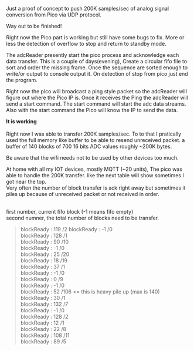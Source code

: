 Just a proof of concept  to push 200K samples/sec of analog signal conversion from Pico via UDP protocol.

Way out to be finished!

Right now the Pico part is working but still have some bugs to fix. More or less  the detection of overflow to stop and return to standby mode.

The adcReader  presently  start the pico process and acknowledge each data transfer. 
This is a couple of days(evening),
   Create a circular fifo file to sort and order the missing frame.
   Once the sequence are sorted enough to write/or output to console output it.
   On detection of stop from pico just end the program.

Right now the pico will broadcast a ping style packet so the adcReader will figure out where the Pico IP is.
Once it receives the Ping the adcReader will send a start command. The start command will start the adc data streams.
Also with the start command the Pico will know the IP to send the data.

<b>It is working </b><br><br>
Right now I was able to transfer 200K samples/sec. To to that I pratically used the full memory like buffer to be able to resend
unreceived packet.  a buffer of 140 blocks of 700  16 bits ADC values  roughly ~200K bytes.

Be aware that the wifi needs not to be used by other devices too much.

At home with all my IOT devices, mostly MQTT (~20 units), The pico was able to handle  the 200K transfer.
like the next table will show sometimes I got near the top.<br>
Very often the number of block transfer is ack right away but sometimes it piles up because of unreceived packet or not received in order.<br>

<br>
first number, current fifo block (-1 means  fifo empty)<br>
second numner, the total number of blocks need to be transfer.<br>
<blockquote>blockReady : 119 /2
blockReady : -1 /0 <br>
blockReady : 128 /1<br>
blockReady : 90 /10<br>
blockReady : -1 /0<br>
blockReady : 25 /20<br>
blockReady : 18 /19<br>
blockReady : 37 /1<br>
blockReady : -1 /0<br>
blockReady : 0 /9<br>
blockReady : -1 /0<br>
blockReady : 52 /106   <= this is heavy pile up (max is 140)<br>
blockReady : 30 /1<br>
blockReady : 132 /7<br>
blockReady : -1 /0<br>
blockReady : 128 /2<br>
blockReady : 12 /1<br>
blockReady : 22 /8<br>
blockReady : 108 /11<br>
blockReady : 89 /5<br></blockquote>
